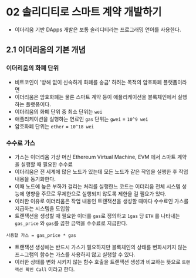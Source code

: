 # 02 솔리디티로 스마트 계약 개발하기

- 이더리움 기반 DApps 개발은 보통 솔리디티라는 프로그래밍 언어를 사용한다.

## 2.1 이더리움의 기본 개념

### 이더리움의 화폐 단위

- 비트코인이 '방해 없이 신속하게 화폐를 송금' 하려는 목적의 암호화폐 플랫폼이라면
- 이더리움은 암호화폐는 물론 스마트 계약 등이 애플리케이션을 블록체인에서 실행하는 플랫폼이다.
- 이더리움의 화폐 단위 중 최소 단위는 `wei`
- 애플리케이션을 실행하는 연료인 `gas` 단위는 `gwei` = `10^9 wei`
- 암호화폐 단위는 `ether` = `10^18 wei`

### 수수료 가스

- 가스는 이더리움 가상 머신 Ethereum Virtual Machine, EVM 에서 스마트 계약을 실행할 때 필요한 수수료
- 이더리움은 전 세계에 많은 노드가 있는데 모든 노드가 같은 작업을 실행한 후 작업 내용을 동기화한다.
- 이때 노드에 높은 부하가 걸리는 처리를 실행한느 코드는 이더리움 전체 시스템 성능에 영향을 주므로 무제한으로 실행되지 않도록 제한을 걸 필요가 있다.
- 이러한 이유로 이더리움은 작업 내용인 트랜잭션을 생성할 때마다 수수료인 가스를 지급하는 시스템을 도입함
- 트랜잭션을 생성할 때 필요한 이더를 `gas`로 정의하고 `1gas` 당 `ETH` 를 나타내는 `gas_price` 와 `gas`를 곱한 금액을 수수료로 지급한다.

```
사용할 가스 = gas_price * gas
```

- 트랜잭션 생성에는 반드시 가스가 필요하지만 블록체인의 상태를 변화시키지 않는 프ㅗ그램의 함수는 가스를 사용하지 않고 실행할 수 있다.
- 이러한 상태를 변화 시키지 않는 함수 호출을 트랜잭션 생성과 비교하는 뜻으로 `트랜잭션 확인 Call` 이라고 한다.
